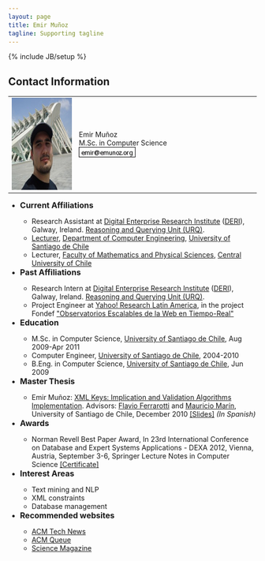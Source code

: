 ```yaml
---
layout: page
title: Emir Muñoz
tagline: Supporting tagline
---
```

{% include JB/setup %}

## Contact Information

<table>
<tr>
	<td style="text-align:center;width:350px;height:190px">
		<img alt="My photo" width="200" border="0" height="187" src="./images/DSC02506-3.JPG">
	</td>
	<td style="width:890px;height:190px">
		Emir Muñoz <br>
		M.Sc. in Computer Science
		<div style="display:block;text-align:left">
			<a imageanchor="1" href="mailto:emir@emunoz.org"><img border="0" src="./images/mail.png"></a>
		</div>
	</td>
</tr>
</table>

<ul>
	<li><font size="3"><b>Current Affiliations</b></font></li>
	<ul>
		<li>Research Assistant at <a target="_blank" href="http://www.deri.ie/">Digital Enterprise Research Institute</a> (<a target="_blank" href="http://www.deri.ie/">DERI</a>), Galway, Ireland. <a target="_blank" href="http://urq.deri.ie/">Reasoning and Querying Unit (URQ)</a>.</li>
		<li><a target="_blank" href="http://www.informatica.usach.cl/capital-humano/academicos/profesores-por-hora">Lecturer</a>, <a target="_blank" href="http://www.informatica.usach.cl/">Department of Computer Engineering</a>, <a target="_blank" href="http://www.usach.cl/portada.php">University of Santiago de Chile</a></li>
		<li>Lecturer, <a target="_blank" href="http://ucentral.cl/prontus_ucentral2012/site/edic/base/port/fcfm.html">Faculty of Mathematics and Physical Sciences</a>, <a target="_blank" href="http://www.ucentral.cl/prontus_ucentral/site/edic/base/port/inicio.html">Central University of Chile</a></li>
	</ul>
	<li><font size="3"><b>Past Affiliations</b></font></li>
	<ul>
		<li>Research Intern at <a target="_blank" href="http://www.deri.ie/">Digital Enterprise Research Institute</a> (<a target="_blank" href="http://www.deri.ie/">DERI</a>), Galway, Ireland. <a target="_blank" href="http://urq.deri.ie/">Reasoning and Querying Unit (URQ)</a>.</li>
		<li>Project Engineer at <a target="_blank" href="http://labs.yahoo.com/Yahoo_Labs_Santiago">Yahoo! Research Latin America</a>, in the project Fondef <a target="_blank" href="http://www.informatica.usach.cl/noticias/1727">"Observatorios Escalables de la Web en Tiempo-Real"</a></li>
	</ul>
	<li><font size="3"><b>Education</b></font></li>
	<ul>
		<li>M.Sc. in Computer Science, <a target="_blank" href="http://www.informatica.usach.cl/">University of Santiago de Chile</a>, Aug 2009-Apr 2011</li>
		<li>Computer Engineer, <a target="_blank" href="http://www.informatica.usach.cl/">University of Santiago de Chile</a>, 2004-2010</li>
		<li>B.Eng. in Computer Science, <a target="_blank" href="http://www.informatica.usach.cl/">University of Santiago de Chile</a>, Jun 2009</li>
	</ul>
	<li><font size="3"><b>Master Thesis</b></font></li>
	<ul>
		<li>Emir Muñoz: <a target="_blank" href="publications/files/thesis-magister.pdf">XML Keys: Implication and Validation Algorithms Implementation</a>. Advisors: <a target="_blank" href="http://www.victoria.ac.nz/sim/staff/flavio-ferrarotti.aspx">Flavio Ferrarotti</a> and <a target="_blank" href="http://www.dcc.uchile.cl/%7Emmarin/">Mauricio Marín</a>, University of Santiago de Chile, December 2010 <a href="publications/files/defensa-magister-emir.pdf">[Slides]</a> <i>(In Spanish)</i></li>
	</ul>
	<li><b><font size="3">Awards</font></b></li>
	<ul>
		<li>Norman Revell Best Paper Award, In 23rd International Conference on Database and Expert Systems Applications - DEXA 2012, Vienna, Austria, September 3-6, Springer Lecture Notes in Computer Science <a href="publications/files/BPA-DEXA2012.pdf">[Certificate]</a></li>
	</ul>
	<li><font size="3"><b>Interest Areas</b></font></li>
	<ul>
		<li>Text mining and NLP</li>
		<li>XML constraints</li>
		<li>Database management</li>
	</ul>
	<li><b><font size="3">Recommended websites</font></b></li>
	<ul>
	<li><a target="_blank" href="http://technews.acm.org/">ACM Tech News </a></li>
	<li><a target="_blank" href="http://www.acmqueue.com/">ACM Queue </a><a href="http://www.sciencemag.org/magazine.dtl"> </a></li>
	<li><a target="_blank" href="http://www.sciencemag.org/magazine.dtl">Science Magazine</a></li>
	</ul>
</ul>
